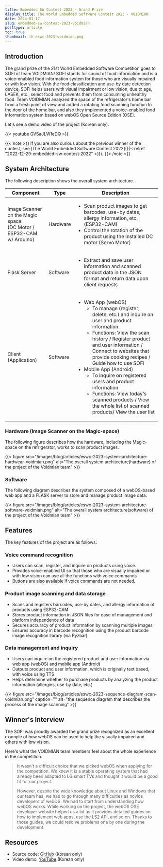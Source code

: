 ```yaml
---
title: Embedded SW Contest 2023 - Grand Prize
display_title: The World Embedded Software Contest 2023 - VOIDMIAN
date: 2024-01-17
slug: embedded-sw-contest-2023-voidmian
posttype: article
toc: true
thumbnail: th-eswc-2023-voidmian.png
---
```


## Introduction

The grand prize of the 21st World Embedded Software Competition goes to SOFI of team VOIDMIAN! SOFI stands for sound of food information and is a voice-enabled food information system for those who are visually impaired or with low vision. With the food classification and use-by date detection device, SOFI helps users with visual impairment or low vision, due to age, LASEK, etc., select food and prevents them from consuming unhealthy food. Team VOIDMIAN analyzed the space of the refrigerator's home bar from a fresh point of view and added a rotating food scanning function to the door of the home bar, and also they implemented a voice-enabled food information system based on webOS Open Source Edition (OSE).

Let's see a demo video of the project (Korean only).

{{< youtube GVSaJLW1eDQ >}}

{{< note >}}
If you are also curious about the previous winner of the contest, see [The World Embedded Software Contest 2022]({{< relref "2022-12-29-embedded-sw-contest-2022" >}}).
{{< /note >}}

## System Architecture
  
The following description shows the overall system architecture.

| Component | Type | Description |
|-----------|-------------|-------------|
| Image Scanner on the Magic space <br>(DC Motor / ESP32-CAM w/ Arduino) | Hardware | <ul><li>Scan product images to get barcodes, use-by dates, allergy information, etc. (ESP32-CAM)</li><li>Control the rotation of the product using the installed DC motor (Servo Motor)</li></ul> |
| Flask Server | Software | <ul><li>Extract and save user information and scanned product data in the JSON format and return data upon client requests</li></ul> |
| Client (Application) | Software | <ul><li>Web App (webOS)<ul><li>To manage (register, delete, etc.) and inquire on user and product information</li><li>Functions: View the scan history / Register product and user information / Connect to websites that provide cooking recipes / Guide how to use SOFI</li></ul></li><li>Mobile App (Android)<ul><li>To inquire on registered users and product information</li><li>Functions: View today's scanned products / View the whole list of scanned products/ View the user list</li></ul></li></ul> |

### Hardware (Image Scanner on the Magic-space)

The following figure describes how the hardware, including the Magic-space on the refrigerator, works to scan product images.

{{< figure src="/images/blog/articles/eswc-2023-system-architecture-hardwear-voidmian.png" alt="The overall system architecture(hardware) of the project of the Voidmian team" >}}

### Software

The following diagram describes the system composed of a webOS-based web app and a FLASK server to store and manage product image data.

{{< figure src="/images/blog/articles/eswc-2023-system-architecture-software-voidmian.png" alt="The overall system architecture(software) of the project of the Voidmian team" >}}


## Features

The key features of the project are as follows:

### Voice command recognition

- Users can scan, register, and inquire on products using voice.
- Provides voice-enabled UI so that those who are visually impaired or with low vision can use all the functions with voice commands 
- Buttons are also available if voice commands are not needed.

### Product image scanning and data storage

- Scans and registers barcodes, use-by dates, and allergy information of products using ESP32-CAM
- Stores product information in JSON files for ease of management and platform independence of data 
- Secures accuracy of product information by scanning multiple images 
- Ensures accuracy in barcode recognition using the product barcode image recognition library (via Pyzbar)

### Data management and inquiry

- Users can inquire on the registered product and user information via web app (webOS) and mobile app (Android)
- Outputs product and user information, which is originally text based, with voice using TTS
- Helps determine whether to purchase products by analyzing the product information (allergies, use-by date, etc.)


{{< figure src="/images/blog/articles/eswc-2023-sequence-diagram-scan-voidmian.png" caption="" alt="the sequence diagram that describes the process of the image scanning" >}}

## Winner's Interview

The SOFI was proudly awarded the grand prize recognized as an excellent example of how webOS can be used to help the visually impaired and others with low vision. 

Here's what the VOIDMIAN team members feel about the whole experience in the competition.

> It wasn't a difficult choice that we picked webOS when applying for the competition. We knew it is a stable operating system that had already been adapted to LG smart TVs and thought it would be a good fit for our project.
>
> However, despite the wide knowledge about Linux and Windows that our team has, we had to go through many difficulties as novice developers of webOS. We had to start from understanding how webOS works. While working on the project, the webOS OSE developer website helped us a lot as it provides detailed guides on how to implement web apps, use the LS2 API, and so on. Thanks to those guides, we could resolve problems one by one during the development.

## Resources

- Source code: [GitHub](https://github.com/dbrjsdn1220/webOS_Contest_2023_SOFI) (Korean only)
- Video demo: [YouTube](https://www.youtube.com/watch?v=GVSaJLW1eDQ) (Korean only)